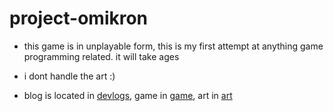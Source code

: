 # project-omikron

- this game is in unplayable form, this is my first attempt at anything game 
  programming related. it will take ages

- i dont handle the art :)

- blog is located in [devlogs](devlogs), game in [game](game), art in
  [art](https://project-omikron.chazzox.uk/art/)
